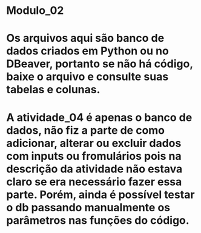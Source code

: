 # Modulo_02

# Os arquivos aqui são banco de dados criados em Python ou no DBeaver, portanto se não há código, baixe o arquivo e consulte suas tabelas e colunas.

# A atividade_04 é apenas o banco de dados, não fiz a parte de como adicionar, alterar ou excluir dados com inputs ou fromulários pois na descrição da atividade não estava claro se era necessário fazer essa parte. Porém, ainda é possível testar o db passando manualmente os parâmetros nas funções do código.
